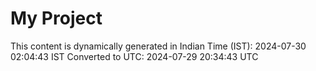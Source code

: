 # My Project

This content is dynamically generated in Indian Time (IST): 2024-07-30 02:04:43 IST
Converted to UTC: 2024-07-29 20:34:43 UTC
